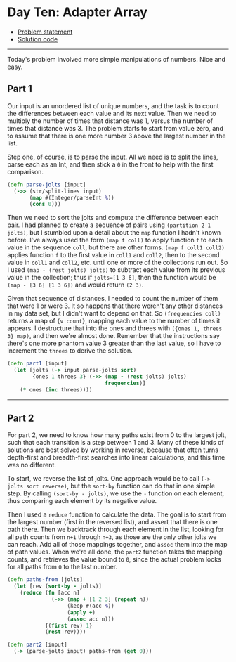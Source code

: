 # Day Ten: Adapter Array

* [Problem statement](https://adventofcode.com/2020/day/10)
* [Solution code](https://github.com/abyala/advent-2020-clojure/blob/master/src/advent_2020_clojure/day10.clj)

---

Today's problem involved more simple manipulations of numbers. Nice and easy.

## Part 1

Our input is an unordered list of unique numbers, and the task is to count the differences between
each value and its next value. Then we need to multiply the number of times that distance was 1,
versus the number of times that distance was 3. The problem starts to start from value zero, and to 
assume that there is one more number 3 above the largest number in the list.

Step one, of course, is to parse the input. All we need is to split the lines, parse each as an Int,
and then stick a `0` in the front to help with the first comparison.

```clojure
(defn parse-jolts [input]
  (->> (str/split-lines input)
       (map #(Integer/parseInt %))
       (cons 0)))
```

Then we need to sort the jolts and compute the difference between each pair. I had planned to create
a sequence of pairs using `(partition 2 1 jolts)`, but I stumbled upon a detail about the `map`
function I hadn't known before. I've always used the form `(map f coll)` to apply function `f` to
each value in the sequence `coll`, but there are other forms. `(map f coll1 coll2)` applies function
`f` to the first value in `coll1` and `coll2`, then to the second value in `coll1` and `coll2`, etc. 
until one or more of the collections run out.  So I used `(map - (rest jolts) jolts)` to subtract
each value from its previous value in the collection; thus if `jolts=[1 3 6]`, then the function
would be `(map - [3 6] [1 3 6])` and would return `(2 3)`.

Given that sequence of distances, I needed to count the number of them that were 1 or were 3. It so
happens that there weren't any other distances in my data set, but I didn't want to depend on that.
So `(frequencies coll)` returns a map of `{v count}`, mapping each value to the number of times it
appears. I destructure that into the ones and threes with `({ones 1, threes 3} map)`, and then
we're almost done. Remember that the instructions say there's one more phantom value 3 greater than
the last value, so I have to increment the `threes` to derive the solution.

```clojure
(defn part1 [input]
  (let [jolts (-> input parse-jolts sort)
        {ones 1 threes 3} (->> (map - (rest jolts) jolts)
                               frequencies)]
    (* ones (inc threes))))
```   

---

## Part 2

For part 2, we need to know how many paths exist from 0 to the largest jolt, such that each transition
is a step between 1 and 3. Many of these kinds of solutions are best solved by working in reverse,
because that often turns depth-first and breadth-first searches into linear calculations, and this 
time was no different.

To start, we reverse the list of jolts. One approach would be to call `(-> jolts sort reverse)`, but
the `sort-by` function can do that in one simple step. By calling `(sort-by - jolts)`, we use the
`-` function on each element, thus comparing each element by its negative value.

Then I used a `reduce` function to calculate the data. The goal is to start from the largest number
(first in the reversed list), and assert that there is one path there. Then we backtrack through 
each element in the list, looking for all path counts from `n+1` through `n+3`, as those are the 
only other jolts we can reach. Add all of those mappings together, and `assoc` them into the map
of path values. When we're all done, the `part2` function takes the mapping counts, and retrieves
the value bound to `0`, since the actual problem looks for all paths from `0` to the last number.

```clojure
(defn paths-from [jolts]
  (let [rev (sort-by - jolts)]
    (reduce (fn [acc n]
              (->> (map + [1 2 3] (repeat n))
                   (keep #(acc %))
                   (apply +)
                   (assoc acc n)))
            {(first rev) 1}
            (rest rev))))

(defn part2 [input]
  (-> (parse-jolts input) paths-from (get 0)))
```